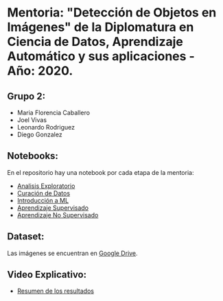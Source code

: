 # Mentoria: "Detección de Objetos en Imágenes" de la Diplomatura en Ciencia de Datos, Aprendizaje Automático y sus aplicaciones - Año: 2020.

## Grupo 2: 
 * Maria Florencia Caballero
 * Joel Vivas
 * Leonardo Rodriguez
 * Diego Gonzalez 

## Notebooks:
En el repositorio hay una notebook por cada
etapa de la mentoria:
 * [Analisis Exploratorio](https://github.com/leorodriguez/mentoria-diplodatos-grupo2/blob/master/mentoria_grupo2_entrega1.ipynb)
 * [Curación de Datos](https://github.com/leorodriguez/mentoria-diplodatos-grupo2/blob/master/mentoria_grupo2_entrega2_curacion.ipynb)
 * [Introducción a ML](https://github.com/leorodriguez/mentoria-diplodatos-grupo2/blob/master/mentoria_grupo2_entrega3_introml.ipynb)
 * [Aprendizaje Supervisado](https://github.com/leorodriguez/mentoria-diplodatos-grupo2/blob/master/mentoria_grupo2_entrega4_supervisado.ipynb)
 * [Aprendizaje No Supervisado](https://github.com/leorodriguez/mentoria-diplodatos-grupo2/blob/master/mentoria_grupo2_entrega5_NoSupervisado.ipynb)


## Dataset:
Las imágenes se encuentran en [Google Drive](https://drive.google.com/drive/u/0/folders/1h1hHcEqzdruIsngERX8wdFjB2sM0S_aw).

## Video Explicativo:
 * [Resumen de los resultados](https://drive.google.com/file/d/1xM-1NjhUtX_xHzf7OF3qHbinEOy_zKUY/view)

